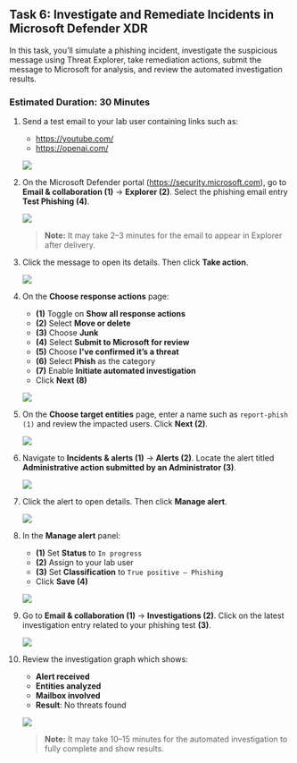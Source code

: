 ## Task 6: Investigate and Remediate Incidents in Microsoft Defender XDR

In this task, you’ll simulate a phishing incident, investigate the suspicious message using Threat Explorer, take remediation actions, submit the message to Microsoft for analysis, and review the automated investigation results.

### Estimated Duration: 30 Minutes

1. Send a test email to your lab user containing links such as:

   - https://youtube.com/  
   - https://openai.com/  

   ![](./media/rd_day1_ex3_t2_1.png)

1. On the Microsoft Defender portal (https://security.microsoft.com), go to **Email & collaboration (1)** → **Explorer (2)**. Select the phishing email entry **Test Phishing (4)**.

   ![](./media/rd_day1_ex3_t2_2.png)

   > **Note:** It may take 2–3 minutes for the email to appear in Explorer after delivery.

1. Click the message to open its details. Then click **Take action**.

   ![](./media/rd_day1_ex3_t2_3.png)

1. On the **Choose response actions** page:

   - **(1)** Toggle on **Show all response actions**  
   - **(2)** Select **Move or delete**  
   - **(3)** Choose **Junk**  
   - **(4)** Select **Submit to Microsoft for review**  
   - **(5)** Choose **I've confirmed it’s a threat**  
   - **(6)** Select **Phish** as the category  
   - **(7)** Enable **Initiate automated investigation**  
   - Click **Next (8)**

   ![](./media/rd_day1_ex3_t2_4.png)

1. On the **Choose target entities** page, enter a name such as `report-phish (1)` and review the impacted users. Click **Next (2)**.

   ![](./media/rd_day1_ex3_t2_5.png)

1. Navigate to **Incidents & alerts (1)** → **Alerts (2)**. Locate the alert titled **Administrative action submitted by an Administrator (3)**.

   ![](./media/rd_day1_ex3_t2_6.png)

1. Click the alert to open details. Then click **Manage alert**.

   ![](./media/rd_day1_ex3_t2_7.png)

1. In the **Manage alert** panel:

   - **(1)** Set **Status** to `In progress`  
   - **(2)** Assign to your lab user  
   - **(3)** Set **Classification** to `True positive – Phishing`  
   - Click **Save (4)**

   ![](./media/rd_day1_ex3_t2_8.png)

1. Go to **Email & collaboration (1)** → **Investigations (2)**. Click on the latest investigation entry related to your phishing test **(3)**.

   ![](./media/rd_day1_ex3_t2_9.png)

1. Review the investigation graph which shows:

    - **Alert received**  
    - **Entities analyzed**  
    - **Mailbox involved**  
    - **Result**: No threats found

    ![](./media/rd_day1_ex3_t2_10.png)

    > **Note:** It may take 10–15 minutes for the automated investigation to fully complete and show results.
